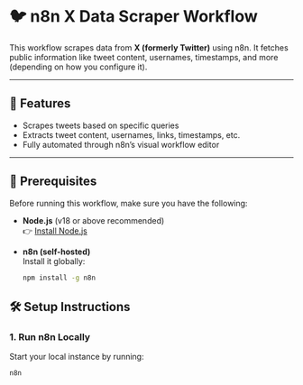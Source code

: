 # 🐦 n8n X Data Scraper Workflow

This workflow scrapes data from **X (formerly Twitter)** using n8n. It fetches public information like tweet content, usernames, timestamps, and more (depending on how you configure it).

---

## 🚀 Features

- Scrapes tweets based on specific queries  
- Extracts tweet content, usernames, links, timestamps, etc.  
- Fully automated through n8n’s visual workflow editor

---

## 🧰 Prerequisites

Before running this workflow, make sure you have the following:

- **Node.js** (v18 or above recommended)  
  👉 [Install Node.js](https://nodejs.org)

- **n8n (self-hosted)**  
  Install it globally:
  ```bash
  npm install -g n8n
## 🛠️ Setup Instructions

### 1. Run n8n Locally

Start your local instance by running:

```bash
n8n
